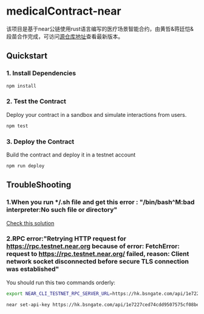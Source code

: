 # medicalContract-near
该项目是基于near公链使用rust语言编写的医疗场景智能合约，由黄哲&蒋廷恺&段苗合作完成，可访问[源仓库地址](https://github.com/rust-work-medical/medicalContract-near)查看最新版本。
## Quickstart
### 1. Install Dependencies
```bash
npm install
```

### 2. Test the Contract
Deploy your contract in a sandbox and simulate interactions from users.

```bash
npm test
```
### 3. Deploy the Contract
Build the contract and deploy it in a testnet account
```bash
npm run deploy
```

## TroubleShooting
### 1.When you run */.sh file and get this error : "/bin/bash^M:bad interpreter:No such file or directory"
[Check this solution](https://blog.csdn.net/weixin_42891455/article/details/118707204)
### 2.RPC error:"Retrying HTTP request for https://rpc.testnet.near.org because of error: FetchError: request to https://rpc.testnet.near.org/ failed, reason: Client network socket disconnected before secure TLS connection was established"
You should run this two commands orderly:
```bash
export NEAR_CLI_TESTNET_RPC_SERVER_URL=https://hk.bsngate.com/api/1e7227ced74cdd9507575cf08bef7d1ff715db9c8d9befd945b766a86c2ea1fd/Near-Testnet/rpc
```
```bash
near set-api-key https://hk.bsngate.com/api/1e7227ced74cdd9507575cf08bef7d1ff715db9c8d9befd945b766a86c2ea1fd/Near-Testnet/rpc 29e93a93a9868bb25fadf2f5cf19848ca87b31797f963b314b462cbb79dc32ea
```